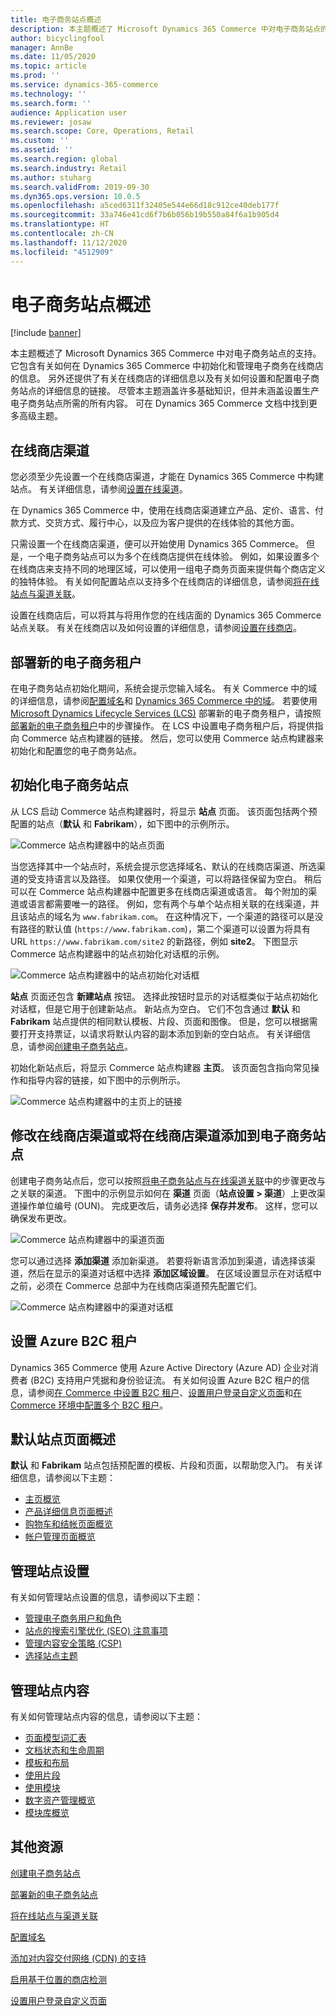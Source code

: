 ```yaml
---
title: 电子商务站点概述
description: 本主题概述了 Microsoft Dynamics 365 Commerce 中对电子商务站点的支持。
author: bicyclingfool
manager: AnnBe
ms.date: 11/05/2020
ms.topic: article
ms.prod: ''
ms.service: dynamics-365-commerce
ms.technology: ''
ms.search.form: ''
audience: Application user
ms.reviewer: josaw
ms.search.scope: Core, Operations, Retail
ms.custom: ''
ms.assetid: ''
ms.search.region: global
ms.search.industry: Retail
ms.author: stuharg
ms.search.validFrom: 2019-09-30
ms.dyn365.ops.version: 10.0.5
ms.openlocfilehash: a5ced6311f32405e544e66d18c912ce40deb177f
ms.sourcegitcommit: 33a746e41cd6f7b6b056b19b550a84f6a1b905d4
ms.translationtype: HT
ms.contentlocale: zh-CN
ms.lasthandoff: 11/12/2020
ms.locfileid: "4512909"
---
```

# <a name="e-commerce-site-overview"></a>电子商务站点概述

[!include [banner](includes/banner.md)]

本主题概述了 Microsoft Dynamics 365 Commerce 中对电子商务站点的支持。 它包含有关如何在 Dynamics 365 Commerce 中初始化和管理电子商务在线商店的信息。 另外还提供了有关在线商店的详细信息以及有关如何设置和配置电子商务站点的详细信息的链接。 尽管本主题涵盖许多基础知识，但并未涵盖设置生产电子商务站点所需的所有内容。 可在 Dynamics 365 Commerce 文档中找到更多高级主题。

## <a name="online-store-channel"></a>在线商店渠道

您必须至少先设置一个在线商店渠道，才能在 Dynamics 365 Commerce 中构建站点。 有关详细信息，请参阅[设置在线渠道](channel-setup-online.md)。 

在 Dynamics 365 Commerce 中，使用在线商店渠道建立产品、定价、语言、付款方式、交货方式、履行中心，以及应为客户提供的在线体验的其他方面。

只需设置一个在线商店渠道，便可以开始使用 Dynamics 365 Commerce。 但是，一个电子商务站点可以为多个在线商店提供在线体验。 例如，如果设置多个在线商店来支持不同的地理区域，可以使用一组电子商务页面来提供每个商店定义的独特体验。 有关如何配置站点以支持多个在线商店的详细信息，请参阅[将在线站点与渠道关联](associate-site-online-store.md)。

设置在线商店后，可以将其与将用作您的在线店面的 Dynamics 365 Commerce 站点关联。 有关在线商店以及如何设置的详细信息，请参阅[设置在线商店](https://docs.microsoft.com/dynamics365/unified-operations/retail/online-stores)。

## <a name="deploy-a-new-e-commerce-tenant"></a>部署新的电子商务租户

在电子商务站点初始化期间，系统会提示您输入域名。 有关 Commerce 中的域的详细信息，请参阅[配置域名](configure-your-domain-name.md)和 [Dynamics 365 Commerce 中的域](domains-commerce.md)。 若要使用 [Microsoft Dynamics Lifecycle Services (LCS)](https://docs.microsoft.com/dynamics365/unified-operations/dev-itpro/lifecycle-services/lcs-user-guide) 部署新的电子商务租户，请按照[部署新的电子商务租户](deploy-ecommerce-site.md)中的步骤操作。 在 LCS 中设置电子商务租户后，将提供指向 Commerce 站点构建器的链接。 然后，您可以使用 Commerce 站点构建器来初始化和配置您的电子商务站点。

## <a name="initialize-your-e-commerce-site"></a>初始化电子商务站点

从 LCS 启动 Commerce 站点构建器时，将显示 **站点** 页面。 该页面包括两个预配置的站点（**默认** 和 **Fabrikam**），如下图中的示例所示。

![Commerce 站点构建器中的站点页面](media/e-commerce-site-01.png)

当您选择其中一个站点时，系统会提示您选择域名、默认的在线商店渠道、所选渠道的受支持语言以及路径。 如果仅使用一个渠道，可以将路径保留为空白。 稍后可以在 Commerce 站点构建器中配置更多在线商店渠道或语言。 每个附加的渠道或语言都需要唯一的路径。 例如，您有两个与单个站点相关联的在线渠道，并且该站点的域名为 `www.fabrikam.com`。 在这种情况下，一个渠道的路径可以是没有路径的默认值 (`https://www.fabrikam.com`)，第二个渠道可以设置为将具有 URL `https://www.fabrikam.com/site2` 的新路径，例如 **site2**。 下图显示 Commerce 站点构建器中的站点初始化对话框的示例。

![Commerce 站点构建器中的站点初始化对话框](media/e-commerce-site-02.png)

**站点** 页面还包含 **新建站点** 按钮。 选择此按钮时显示的对话框类似于站点初始化对话框，但是它用于创建新站点。 新站点为空白。 它们不包含通过 **默认** 和 **Fabrikam** 站点提供的相同默认模板、片段、页面和图像。 但是，您可以根据需要打开支持票证，以请求将默认内容的副本添加到新的空白站点。 有关详细信息，请参阅[创建电子商务站点](create-ecommerce-site.md)。

初始化新站点后，将显示 Commerce 站点构建器 **主页**。 该页面包含指向常见操作和指导内容的链接，如下图中的示例所示。

![Commerce 站点构建器中的主页上的链接](media/e-commerce-site-03.png)

## <a name="modify-online-store-channels-or-add-online-store-channels-to-an-e-commerce-site"></a>修改在线商店渠道或将在线商店渠道添加到电子商务站点

创建电子商务站点后，您可以按照[将电子商务站点与在线渠道关联](associate-site-online-store.md)中的步骤更改与之关联的渠道。 下图中的示例显示如何在 **渠道** 页面（**站点设置 \> 渠道**）上更改渠道操作单位编号 (OUN)。 完成更改后，请务必选择 **保存并发布**。 这样，您可以确保发布更改。

![Commerce 站点构建器中的渠道页面](media/e-commerce-site-04.png)

您可以通过选择 **添加渠道** 添加新渠道。 若要将新语言添加到渠道，请选择该渠道，然后在显示的渠道对话框中选择 **添加区域设置**。 在区域设置显示在对话框中之前，必须在 Commerce 总部中为在线商店渠道预先配置它们。

![Commerce 站点构建器中的渠道对话框](media/e-commerce-site-05.png)

## <a name="set-up-an-azure-b2c-tenant"></a>设置 Azure B2C 租户

Dynamics 365 Commerce 使用 Azure Active Directory (Azure AD) 企业对消费者 (B2C) 支持用户凭据和身份验证流。 有关如何设置 Azure B2C 租户的信息，请参阅[在 Commerce 中设置 B2C 租户](set-up-b2c-tenant.md)、[设置用户登录自定义页面](custom-pages-user-logins.md)和[在 Commerce 环境中配置多个 B2C 租户](configure-multi-b2c-tenants.md)。

## <a name="overview-of-the-default-site-pages"></a>默认站点页面概述

**默认** 和 **Fabrikam** 站点包括预配置的模板、片段和页面，以帮助您入门。 有关详细信息，请参阅以下主题：

- [主页概览](quick-tour-home-page.md)
- [产品详细信息页面概述](quick-tour-pdp.md)
- [购物车和结帐页面概览](quick-tour-cart-checkout.md)
- [帐户管理页面概览](quick-tour-account-management.md)

## <a name="manage-site-settings"></a>管理站点设置

有关如何管理站点设置的信息，请参阅以下主题：

- [管理电子商务用户和角色](manage-ecommerce-users-roles.md)
- [站点的搜索引擎优化 (SEO) 注意事项](/search-engine-optimization-considerations.md)
- [管理内容安全策略 (CSP)](manage-csp.md)
- [选择站点主题](select-site-theme.md)

## <a name="manage-site-content"></a>管理站点内容

有关如何管理站点内容的信息，请参阅以下主题：

- [页面模型词汇表](page-elements-overview.md)
- [文档状态和生命周期](document-states-overview.md)
- [模板和布局](templates-layouts-overview.md)
- [使用片段](work-with-fragments.md)
- [使用模块](work-with-modules.md)
- [数字资产管理概览](dam-overview.md)
- [模块库概览](starter-kit-overview.md)

## <a name="additional-resources"></a>其他资源

[创建电子商务站点](create-ecommerce-site.md)

[部署新的电子商务站点](deploy-ecommerce-site.md)

[将在线站点与渠道关联](associate-site-online-store.md)

[配置域名](configure-your-domain-name.md)

[添加对内容交付网络 (CDN) 的支持](add-cdn-support.md)

[启用基于位置的商店检测](enable-store-detection.md)

[设置用户登录自定义页面](custom-pages-user-logins.md)

